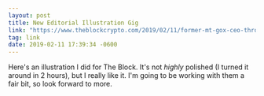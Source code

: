 ```yaml
---
layout: post
title: New Editorial Illustration Gig
link: "https://www.theblockcrypto.com/2019/02/11/former-mt-gox-ceo-throws-cold-water-on-brock-pierces-plan-to-relaunch-the-infamous-exchange/"
tag: link
date: 2019-02-11 17:39:34 -0600
---
```

Here's an illustration I did for The Block. It's not *highly* polished (I turned it around in 2 hours), but I really like it. I'm going to be working with them a fair bit, so look forward to more. 